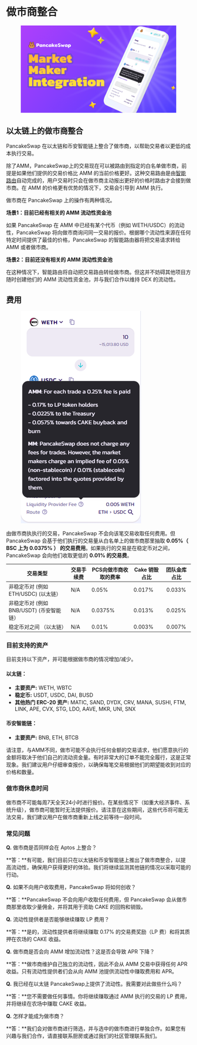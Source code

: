 # 做市商整合

<figure><img src="../../.gitbook/assets/MM integration.png" alt=""><figcaption></figcaption></figure>

## 以太链上的做市商整合

PancakeSwap 在以太链和币安智能链上整合了做市商，以帮助交易者以更低的成本执行交易。&#x20;

除了AMM，PancakeSwap上的交易现在可以被路由到指定的白名单做市商，前提是如果他们提供的交易价格比 AMM 的当前价格更好。这种交易路由是由[智能路由](smart-router-v2/)自动完成的，用户交易时只会在做市商主动报出更好的价格时路由才会接到做市商。在 AMM 的价格更有优势的情况下，交易会引导到 AMM 执行。

做市商在 PancakeSwap 上的操作有两种情况。

**场景1：目前已经有相关的 AMM 流动性资金池**&#x20;

如果 PancakeSwap 在 AMM 中已经有某个代币（例如 WETH/USDC）的流动性，PancakeSwap 将向做市商询问同一交易的报价。根据哪个流动性来源在任何特定时间提供了最佳的价格，PancakeSwap 的智能路由器将把交易请求转给 AMM 或者做市商。

**场景2：目前还没有相关的 AMM 流动性资金池**

在这种情况下，智能路由将自动把交易路由转给做市商。但这并不妨碍其他项目方随时创建他们的 AMM 流动性资金池，并与我们合作以维持 DEX 的流动性。

## 费用

<figure><img src="../../.gitbook/assets/pasted image 0 (1).png" alt=""><figcaption></figcaption></figure>

由做市商执执行的交易，PancakeSwap 不会向该笔交易收取任何费用。但 PancakeSwap 会基于他们执行的交易量从白名单上的做市商那里抽取 **0.05%（ BSC 上为 0.0375% ） 的交易费用**。如果执行的交易是在稳定币对之间，PancakeSwap 会向他们收取更低的 **0.01% 的交易费**。

| 交易类型                       | 交易手续费 | PCS向做市商收取的费率 | Cake 销毁占比 | 团队金库占比 |
| -------------------------- | ----- | ------------ | --------- | :----: |
| 非稳定币对 (例如 ETH/USDC) (以太链）  | N/A   | 0.05%        | 0.017%    | 0.033% |
| 非稳定币对 (例如BNB/USDT) (币安智能链） | N/A   | 0.0375%      | 0.013%    | 0.025% |
| 稳定币对之间 （以太链）               | N/A   | 0.01%        | 0.003%    | 0.007% |

### 目前支持的资产&#x20;

目前支持以下资产，并可能根据做市商的情况增加/减少。

#### 以太链：

* **主要资产:** WETH, WBTC&#x20;
* **稳定币:** USDT, USDC, DAI, BUSD
* **其他热门 ERC-20 资产:** MATIC, SAND, DYDX, CRV, MANA, SUSHI, FTM, LINK, APE, CVX, STG, LDO, AAVE, MKR, UNI, SNX

#### 币安智能链：

* **主要资产:** BNB, ETH, BTCB

请注意，与AMM不同，做市可能不会执行任何金额的交易请求，他们愿意执行的金额将取决于他们自己的流动资金量。有时非常大的订单不能完全履行，这是正常现象。我们建议用户仔细审查报价，以确保每笔交易根据他们的期望能收到对应的价格和数量。

### 做市商休息时间&#x20;

做市商不可能每周7天全天24小时进行报价。在某些情况下（如重大经济事件、系统升级），做市商可能暂时无法提供报价。请注意在这些期间，这些代币将可能无法交易，我们建议用户在做市商重新上线之前等待一段时间。

### 常见问题&#x20;

**Q.** 做市商是否同样会在 Aptos 上整合？&#x20;

**答：**有可能，我们目前只在以太链和币安智能链上推出了做市商整合，以提高流动性，确保用户获得更好的体验。我们将继续监测其他链的情况以采取可能的行动。&#x20;

**Q.** 如果不向用户收取费用，PancakeSwap 将如何创收？&#x20;

**答：**PancakeSwap 不会向用户收取任何费用，但 PancakeSwap 会从做市商那里收取少量佣金，并将其用于资助 CAKE 的回购和销毁。&#x20;

**Q.** 流动性提供者是否能够继续赚取 LP 费用？&#x20;

**答：**是的，流动性提供者将继续赚取 0.17% 的交易费奖励（LP 费）和将其质押在农场的 CAKE 收益。&#x20;

**Q.** 做市商是否会向 AMM 增加流动性？这是否会导致 APR 下降？

&#x20;**答：**做市商维护自己独立的流动性，因此不会从 AMM 交易中获得任何 APR 收益。只有流动性提供者们会从向 AMM 池提供流动性中赚取费用和 APR。

**Q.** 我已经在以太链 PancakeSwap上提供了流动性。我需要对此做些什么吗？&#x20;

**答：**您不需要做任何事情。你将继续赚取通过 AMM 执行的交易的 LP 费用，并将继续在农场中赚取 CAKE 收益。&#x20;

**Q.** 怎样才能成为做市商？&#x20;

**答：**我们会对做市商进行筛选，并与选中的做市商进行单独合作。如果您有兴趣与我们合作，请直接联系厨房或通过我们的社区管理联系我们。
